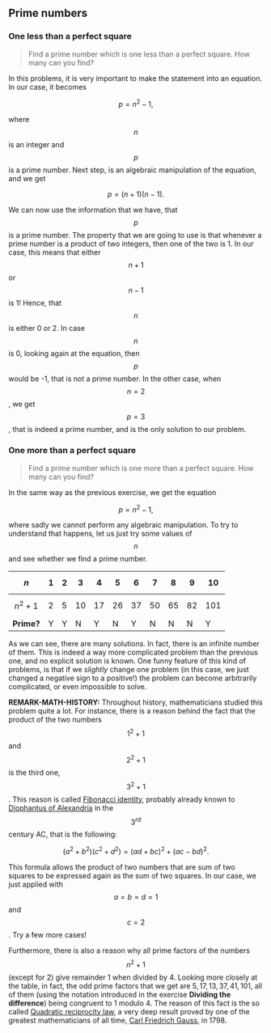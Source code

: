 ## Prime numbers

### One less than a perfect square

> Find a prime number which is one less than a perfect square. How many can you find?

In this problems, it is very important to make the statement into an equation. In our case, it becomes

$$p=n^2-1,$$

where $$n$$ is an integer and $$p$$ is a prime number. Next step, is an algebraic manipulation of the equation, and we get

$$p=(n+1)(n-1).$$

We can now use the information that we have, that $$p$$ is a prime number. The property that we are going to use is that whenever a prime number is a product of two integers, then one of the two is 1. In our case, this means that either $$n+1$$ or $$n-1$$ is 1! Hence, that $$n$$ is either 0 or 2. In case $$n$$ is 0, looking again at the equation, then $$p$$ would be -1, that is not a prime number. In the other case, when $$n=2$$, we get $$p=3$$, that is indeed a prime number, and is the only solution to our problem.

### One more than a perfect square

> Find a prime number which is one more than a perfect square. How many can you find?

In the same way as the previous exercise, we get the equation

$$p=n^2-1,$$

where sadly we cannot perform any algebraic manipulation. To try to understand that happens, let us just try some values of $$n$$ and see whether we find a prime number.  

| $$n$$ | 1  | 2 | 3 | 4 | 5 | 6 | 7 | 8 | 9 | 10 |
|------------|----|---|---|---|---|---|---|---|---|----|
| $$n^2+1$$    | 2 | 5 | 10 | 17 | 26 | 37 | 50 | 65 | 82 | 101  |
| **Prime?**    | Y | Y | N | Y | N | Y | N | N | N | Y  |

As we can see, there are many solutions. In fact, there is an infinite number of them.
This is indeed a way more complicated problem than the previous one, and no explicit solution is known. One funny feature of this kind of problems, is that if we *slightly* change one problem (in this case, we just changed a negative sign to a positive!) the problem can become arbitrarily complicated, or even impossible to solve. 

**REMARK-MATH-HISTORY:** Throughout history, mathematicians studied this problem quite a lot. For instance, there is a reason behind the fact that the product of the two numbers $$1^2+1$$ and $$2^2+1$$ is the third one, $$3^2+1$$. This reason is called [Fibonacci identity](http://en.wikipedia.org/wiki/Brahmagupta–Fibonacci_identity), probably already known to [Diophantus of Alexandria](http://en.wikipedia.org/wiki/Diophantus) in the $$3^{rd}$$ century AC, that is the following:

$$(a^2 + b^2)(c^2 + d^2)= (ad+bc)^2+(ac-bd)^2. $$

This formula allows the product of two numbers that are sum of two squares to be expressed again as the sum of two squares. In our case, we just applied with $$a=b=d=1$$ and $$c=2$$. Try a few more cases!

Furthermore, there is also a reason why all prime factors of the numbers $$n^2+1$$ (except for 2) give remainder 1 when divided by 4. Looking more closely at the table, in fact, the odd prime factors that we get are $5,17,13,37,41,101$, all of them (using the notation introduced in the exercise **Dividing the difference**) being congruent to 1 modulo 4. The reason of this fact is the so called [Quadratic reciprocity law](http://en.wikipedia.org/wiki/Quadratic_reciprocity#.E2.88.921_and_the_first_supplement), a very deep result proved by one of the greatest mathematicians of all time, [Carl Friedrich Gauss](http://en.wikipedia.org/wiki/Carl_Friedrich_Gauss), in 1798. 



